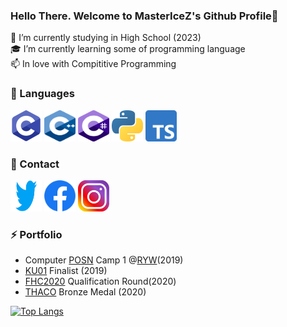 ### Hello There. Welcome to MasterIceZ's Github Profile👋
 
 🏫 I’m currently studying in High School (2023)<br>
 🎓 I’m currently learning some of programming language <br>
 📫 In love with Compititive Programming<br>
### 💬 Languages
<img src="https://github.com/MasterIceZ/MasterIceZ/blob/master/C.png" width="50" height="50"> <img src="https://github.com/MasterIceZ/MasterIceZ/blob/master/cpp.png" width="50" height="50"> <img src="https://github.com/MasterIceZ/MasterIceZ/blob/master/Cs.png" width="50" height="50"> <img src="https://github.com/MasterIceZ/MasterIceZ/blob/master/python.png" width="50" height="50"> <img src="https://github.com/MasterIceZ/MasterIceZ/blob/master/Ts.png" width="50" height="50">
### 🎫 Contact
<img src="https://github.com/MasterIceZ/MasterIceZ/blob/master/tw.png" width="50" height="50"> <img src="https://github.com/MasterIceZ/MasterIceZ/blob/master/fb.png" width="50" height="50"> <img src="https://github.com/MasterIceZ/MasterIceZ/blob/master/ig.png" width="50" height="50">
### ⚡ Portfolio
 - Computer [POSN](https://www.posn.or.th) Camp 1 @[RYW](https://www.rayongwit.ac.th)(2019)
 - [KU01](https://www.ku01.org) Finalist (2019)
 - [FHC2020](https://www.facebook.com/codingcompetitions/hacker-cup/) Qualification Round(2020)
 - [THACO](https://www.thaco.tech) Bronze Medal (2020)
 
[![Top Langs](https://github-readme-stats.vercel.app/api/top-langs/?username=MasterIceZ&layout=compact)](https://github.com/anuraghazra/github-readme-stats)
